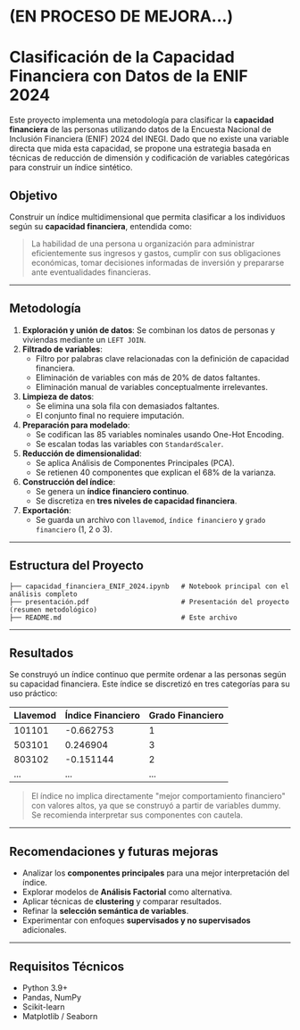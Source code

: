 # (EN PROCESO DE MEJORA...)

# Clasificación de la Capacidad Financiera con Datos de la ENIF 2024

Este proyecto implementa una metodología para clasificar la **capacidad financiera** de las personas utilizando datos de la Encuesta Nacional de Inclusión Financiera (ENIF) 2024 del INEGI. Dado que no existe una variable directa que mida esta capacidad, se propone una estrategia basada en técnicas de reducción de dimensión y codificación de variables categóricas para construir un índice sintético.

## Objetivo

Construir un índice multidimensional que permita clasificar a los individuos según su **capacidad financiera**, entendida como:

> La habilidad de una persona u organización para administrar eficientemente sus ingresos y gastos, cumplir con sus obligaciones económicas, tomar decisiones informadas de inversión y prepararse ante eventualidades financieras.

---

## Metodología

1. **Exploración y unión de datos**: Se combinan los datos de personas y viviendas mediante un `LEFT JOIN`.
2. **Filtrado de variables**:
   - Filtro por palabras clave relacionadas con la definición de capacidad financiera.
   - Eliminación de variables con más de 20% de datos faltantes.
   - Eliminación manual de variables conceptualmente irrelevantes.
3. **Limpieza de datos**:
   - Se elimina una sola fila con demasiados faltantes.
   - El conjunto final no requiere imputación.
4. **Preparación para modelado**:
   - Se codifican las 85 variables nominales usando One-Hot Encoding.
   - Se escalan todas las variables con `StandardScaler`.
5. **Reducción de dimensionalidad**:
   - Se aplica Análisis de Componentes Principales (PCA).
   - Se retienen 40 componentes que explican el 68% de la varianza.
6. **Construcción del índice**:
   - Se genera un **índice financiero continuo**.
   - Se discretiza en **tres niveles de capacidad financiera**.
7. **Exportación**:
   - Se guarda un archivo con `llavemod`, `índice financiero` y `grado financiero` (1, 2 o 3).

---

## Estructura del Proyecto

```
├── capacidad_financiera_ENIF_2024.ipynb   # Notebook principal con el análisis completo
├── presentación.pdf                       # Presentación del proyecto (resumen metodológico)
├── README.md                              # Este archivo
```

---

## Resultados

Se construyó un índice continuo que permite ordenar a las personas según su capacidad financiera. Este índice se discretizó en tres categorías para su uso práctico:

| Llavemod | Índice Financiero | Grado Financiero |
|----------|-------------------|------------------|
| 101101   | -0.662753         | 1                |
| 503101   | 0.246904          | 3                |
| 803102   | -0.151144         | 2                |
| ...      | ...               | ...              |

> El índice no implica directamente "mejor comportamiento financiero" con valores altos, ya que se construyó a partir de variables dummy. Se recomienda interpretar sus componentes con cautela.

---

## Recomendaciones y futuras mejoras

- Analizar los **componentes principales** para una mejor interpretación del índice.
- Explorar modelos de **Análisis Factorial** como alternativa.
- Aplicar técnicas de **clustering** y comparar resultados.
- Refinar la **selección semántica de variables**.
- Experimentar con enfoques **supervisados y no supervisados** adicionales.

---

## Requisitos Técnicos

- Python 3.9+
- Pandas, NumPy
- Scikit-learn
- Matplotlib / Seaborn



